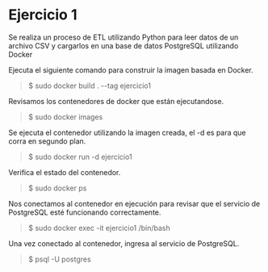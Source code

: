 # Ejercicio 1
Se realiza un proceso de ETL utilizando Python para leer datos de un archivo CSV y cargarlos en una base de datos PostgreSQL utilizando Docker


Ejecuta el siguiente comando para construir la imagen basada en Docker.
> $ sudo docker build . --tag ejercicio1

Revisamos los contenedores de docker que están ejecutandose.
> $ sudo docker images

Se ejecuta el contenedor utilizando la imagen creada, el -d es para que corra en segundo plan.
> $ sudo docker run -d ejercicio1

Verifica el estado del contenedor.
> $ sudo docker ps

Nos conectamos al contenedor en ejecución para revisar que el servicio de PostgreSQL esté funcionando correctamente.
> $ sudo docker exec -it ejercicio1 /bin/bash

Una vez conectado al contenedor, ingresa al servicio de PostgreSQL.
> $ psql -U postgres
